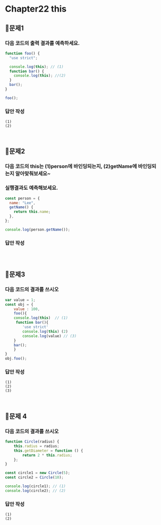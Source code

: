 # Chapter22 this
## 📌문제1

### 다음 코드의 출력 결과를 예측하세요.

```js
function foo() {
  "use strict";

  console.log(this); // (1)
  function bar() {
    console.log(this); //(2)
  }
  bar();
}

foo();
```

### 답안 작성

```
(1) 
(2) 
```

<br>

## 📌문제2

### 다음 코드의 this는 (1)person에 바인딩되는지, (2)getName에 바인딩되는지 알아맞춰보세요~

### 실행결과도 예측해보세요.

```js
const person = {
  name: "Lee",
  getName() {
    return this.name;
  },
};

console.log(person.getName());
```

### 답안 작성

```

```

<br>

## 📌문제3
### 다음 코드의 결과를 쓰시오
```js
var value = 1;
const obj = {
    value : 100,
    foo(){
	console.log(this)  // (1)
	 function bar(){
	    'use strict'
	    console.log(this) (2)
	    console.log(value) // (3)
    }
    bar();
    }
}
obj.foo();
```

### 답안 작성
```
(1)
(2)
(3)
```

<br>

## 📌문제 4
### 다음 코드의 결과를 쓰시오
```js
function Circle(radius) {
	this.radius = radius;
	this.getDiameter = function () {
		return 2 * this.radius;
	};
}

const circle1 = new Circle(5);
const circle2 = Circle(10);

console.log(circle1); // (1)
console.log(circle2); // (2)
```

### 답안 작성
```
(1)
(2)
```

<br>
